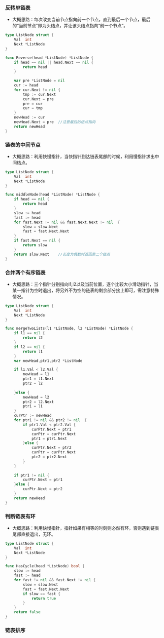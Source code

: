 ### 反转单链表

- 大概思路：每次改变当前节点指向前一个节点，直到最后一个节点，最后的“当前节点”即为头结点，并让该头结点指向“前一个节点”。

```go
type ListNode struct {
	Val  int
	Next *ListNode
}

func Reverse(head *ListNode) *ListNode {
	if head == nil || head.Next == nil {
		return head
	}
	
	var pre *ListNode = nil
	cur := head
	for cur.Next != nil {
		tmp := cur.Next
		cur.Next = pre
		pre = cur
		cur = tmp
	}
	newHead := cur
	newHead.Next = pre	//注意最后的结点指向
	return newHead
}
```



### 链表的中间节点

- 大概思路：利用快慢指针，当快指针到达链表尾部的时候，利用慢指针求出中间结点。

```go
type ListNode struct {
	Val  int
	Next *ListNode
}

func middleNode(head *ListNode) *ListNode {
    if head == nil {
		return head
	}
	slow := head
	fast := head
	for fast.Next != nil && fast.Next.Next != nil  {
		slow = slow.Next
		fast = fast.Next.Next
	}
	if fast.Next == nil {
		return slow	
	}
	return slow.Next	//长度为偶数时返回第二个结点
}
```



### 合并两个有序链表

- 大概思路：三个指针分别指向l1,l2以及当前位置，逐个比较大小滑动指针，当某一指针为空时退出，将另外不为空的链表的剩余部分接上即可，需注意特殊情况。

```go
type ListNode struct {
	Val  int
	Next *ListNode
}

func mergeTwoLists(l1 *ListNode, l2 *ListNode) *ListNode {
	if l1 == nil {
		return l2
	}
	if l2 == nil {
		return l1
	}
	var newHead,ptr1,ptr2 *ListNode

	if l1.Val < l2.Val {
		newHead = l1
		ptr1 = l1.Next
		ptr2 = l2
		
	}else {
		newHead = l2
		ptr2 = l2.Next
		ptr1 = l1
	}
	curPtr := newHead
	for ptr1 != nil && ptr2 != nil  {
		if ptr1.Val < ptr2.Val {
			curPtr.Next = ptr1
			curPtr = curPtr.Next
			ptr1 = ptr1.Next
		}else {
			curPtr.Next = ptr2
			curPtr = curPtr.Next
			ptr2 = ptr2.Next
		}
	}
	
	if ptr1 != nil {
		curPtr.Next = ptr1
	}else {
		curPtr.Next = ptr2
	}
	return newHead
}
```



### 判断链表有环

- 大概思路：利用快慢指针，指针如果有相等的时刻则必然有环，否则遇到链表尾部直接退出，无环。

```go
type ListNode struct {
	Val  int
	Next *ListNode
}

func HasCycle(head *ListNode) bool {
	slow := head
	fast := head
	for fast != nil && fast.Next != nil {
		slow = slow.Next
		fast = fast.Next.Next
		if slow == fast {
			return true
		}
	}
	return false
}
```



### 链表排序

